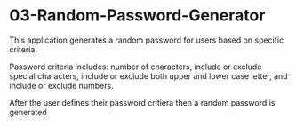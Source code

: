 # 03-Random-Password-Generator

This application generates a random password for users based on specific criteria. 

Password criteria includes: number of characters, include or exclude special characters, 
include or exclude both upper and lower case letter, and include or exclude numbers.

After the user defines their password critiera then a random password is generated

